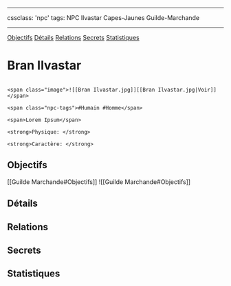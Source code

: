 
---

cssclass: 'npc'
tags: NPC Ilvastar Capes-Jaunes Guilde-Marchande

---
<span class="nav">[Objectifs](#Objectifs) [Détails](#Détails)  [Relations](#Relations) [Secrets](#Secrets) [Statistiques](#Statistiques)</span>

# Bran Ilvastar

```ad-desc

<span class="image">![[Bran Ilvastar.jpg]][[Bran Ilvastar.jpg|Voir]]</span>

<span class="npc-tags">#Humain #Homme</span>

<span>Lorem Ipsum</span>

<strong>Physique: </strong>

<strong>Caractère: </strong>
```

## Objectifs
<span class="tab">[[Guilde Marchande#Objectifs]]</span>
<span class="embed-section tab">![[Guilde Marchande#Objectifs]]</span>

## Détails

## Relations

## Secrets

## Statistiques